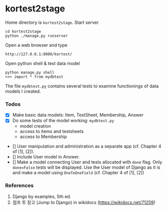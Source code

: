 # kortest2stage

Home directory is `kortest2stage`.
Start server
```
cd kortest2stage
python ./manage.py runserver
```
Open a web browser and type 
```
http://127.0.0.1:8000/kortest/
```

Open python shell & test data model
```
python manage.py shell
>>> import * from mydbtest
```
The file `mydbtest.py` contains several tests to examine functionings of data models I created.

### Todos
- [X] Make basic data models: Item, TestSheet, Membership, Answer
- [X] Do some tests of the model working: `mydbtest.py`
    - model creation
    - access to items and testsheets
    - access to Membership
- [] User manipulation and administration as a separate app (cf. Chapter 4 of [1], [2]).
- [] Include User model in Answer.
- [] Make a model connecting User and tests allocated with `done` flag. Only `done=False` tests will be displayed. Use the User model of Django as it is and make a model using `OneToOneField` (cf. Chapter 4 of [1], [2])


### References
1. Django by examples, 5th ed.
2. 점프 투 장고 (Jump to Django) in wikidocs (https://wikidocs.net/71259)
